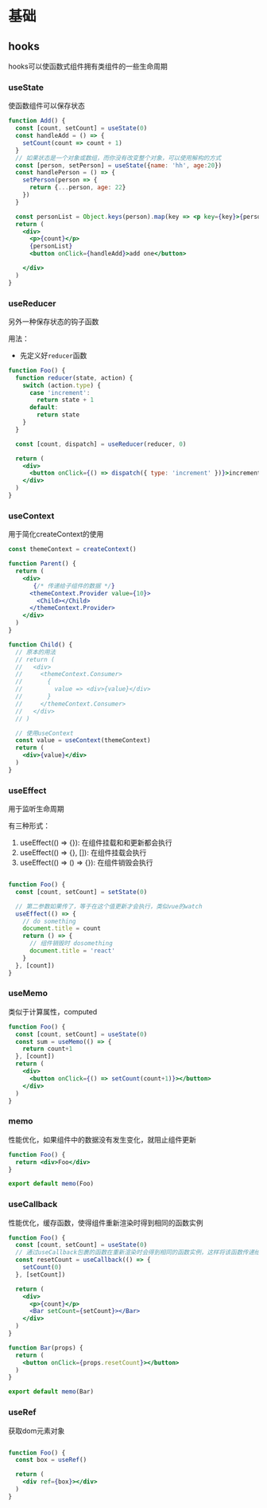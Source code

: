 # 基础

## hooks

hooks可以使函数式组件拥有类组件的一些生命周期

### useState

使函数组件可以保存状态

```jsx
function Add() {
  const [count, setCount] = useState(0)
  const handleAdd = () => {
    setCount(count => count + 1)
  }
  // 如果状态是一个对象或数组，而你没有改变整个对象，可以使用解构的方式
  const [person, setPerson] = useState({name: 'hh', age:20})
  const handlePerson = () => {
    setPerson(person => {
      return {...person, age: 22}
    })
  }

  const personList = Object.keys(person).map(key => <p key={key}>{person[key]}</p>)
  return (
    <div>
      <p>{count}</p>
      {personList}
      <button onClick={handleAdd}>add one</button>

    </div>
  )
}

```

### useReducer

另外一种保存状态的钩子函数

用法：
- 先定义好`reducer`函数

```jsx
function Foo() {
  function reducer(state, action) {
    switch (action.type) {
      case 'increment':
        return state + 1
      default:
        return state
    }
  }

  const [count, dispatch] = useReducer(reducer, 0)

  return (
    <div>
      <button onClick={() => dispatch({ type: 'increment' })}>increment</button>
    </div>
  )
}
```

### useContext

用于简化createContext的使用

```jsx
const themeContext = createContext()

function Parent() {
  return (
    <div>
       {/* 传递给子组件的数据 */}
      <themeContext.Provider value={10}>
        <Child></Child>
      </themeContext.Provider>
    </div>
  )
}

function Child() {
  // 原本的用法
  // return (
  //   <div>
  //     <themeContext.Consumer>
  //       {
  //         value => <div>{value}</div>
  //       }
  //     </themeContext.Consumer>
  //   </div>
  // )

  // 使用useContext
  const value = useContext(themeContext)
  return (
    <div>{value}</div>
  )
}
```

### useEffect

用于监听生命周期

有三种形式：
1. useEffect(() => {}): 在组件挂载和和更新都会执行
2. useEffect(() => {}, []): 在组件挂载会执行
3. useEffect(() => () => {}): 在组件销毁会执行

```jsx

function Foo() {
  const [count, setCount] = setState(0)

  // 第二参数如果传了，等于在这个值更新才会执行，类似vue的watch
  useEffect(() => {
    // do something
    document.title = count
    return () => {
      // 组件销毁时 dosomething
      document.title = 'react'
    }
  }, [count])
} 
```

### useMemo

类似于计算属性，computed

```jsx
function Foo() {
  const [count, setCount] = useState(0)
  const sum = useMemo(() => {
    return count+1
  }, [count])
  return (
    <div>
      <button onClick={() => setCount(count+1)}></button>
    </div>
  )
}
```

### memo

性能优化，如果组件中的数据没有发生变化，就阻止组件更新

```jsx
function Foo() {
  return <div>Foo</div>
}

export default memo(Foo)
```

### useCallback

性能优化，缓存函数，使得组件重新渲染时得到相同的函数实例

```jsx
function Foo() {
  const [count, setCount] = useState(0)
  // 通过useCallback包裹的函数在重新渲染时会得到相同的函数实例，这样将该函数传递给子组件的时候等于传了相同的函数，配合memo就不会让子组件更新
  const resetCount = useCallback(() => {
    setCount(0)
  }, [setCount])

  return (
    <div>
      <p>{count}</p>
      <Bar setCount={setCount}></Bar>
    </div>
  )
}

function Bar(props) {
  return (
    <button onClick={props.resetCount}></button>
  )
}

export default memo(Bar)
```

### useRef 

获取dom元素对象

```jsx

function Foo() {
  const box = useRef()

  return (
    <div ref={box}></div>
  )
}
```
